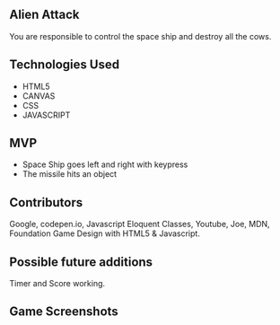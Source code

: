 ## Alien Attack
You are responsible to control the space ship and destroy all the cows.

## Technologies Used
- HTML5
- CANVAS
- CSS
- JAVASCRIPT

## MVP
- Space Ship goes left and right with keypress
- The missile hits an object 

## Contributors
 Google, codepen.io, Javascript Eloquent Classes, Youtube, Joe, MDN, Foundation Game Design with HTML5 & Javascript.

## Possible future additions
Timer and Score working.

## Game Screenshots
